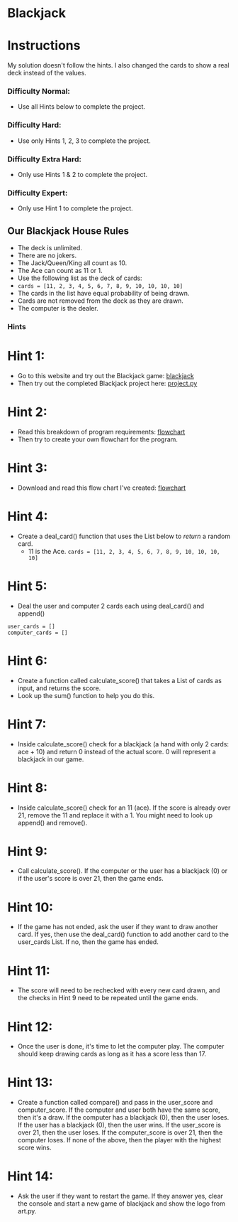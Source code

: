 # Blackjack

# Instructions
My solution doesn't follow the hints. 
I also changed the cards to show a real deck instead of the values.
### Difficulty Normal:
- Use all Hints below to complete the project.
### Difficulty Hard:
- Use only Hints 1, 2, 3 to complete the project.
### Difficulty Extra Hard:
- Only use Hints 1 & 2 to complete the project.
### Difficulty Expert:
- Only use Hint 1 to complete the project.

## Our Blackjack House Rules

- The deck is unlimited. 
- There are no jokers. 
- The Jack/Queen/King all count as 10.
- The Ace can count as 11 or 1.
- Use the following list as the deck of cards:
- `cards = [11, 2, 3, 4, 5, 6, 7, 8, 9, 10, 10, 10, 10]`
- The cards in the list have equal probability of being drawn.
- Cards are not removed from the deck as they are drawn.
- The computer is the dealer.

### Hints 

# Hint 1:
- Go to this website and try out the Blackjack game: 
[blackjack](https://games.washingtonpost.com/games/blackjack/)
- Then try out the completed Blackjack project here: [project.py](project.py)

# Hint 2:
- Read this breakdown of program requirements: 
[flowchart](http://listmoz.com/view/6h34DJpvJBFVRlZfJvxF)
- Then try to create your own flowchart for the program.

# Hint 3:
- Download and read this flow chart I've created: [flowchart](https://drive.google.com/uc?export=download&id=1rDkiHCrhaf9eX7u7yjM1qwSuyEk-rPnt)

# Hint 4:
- Create a deal_card() function that uses the List below to *return* a random card.
    - 11 is the Ace.
`cards = [11, 2, 3, 4, 5, 6, 7, 8, 9, 10, 10, 10, 10]`

# Hint 5:
- Deal the user and computer 2 cards each using deal_card() and append()
```
user_cards = []
computer_cards = []
```
# Hint 6:
- Create a function called calculate_score() that takes a List of cards as input, and returns the score. 
- Look up the sum() function to help you do this.

# Hint 7:
- Inside calculate_score() check for a blackjack (a hand with only 2 cards: ace + 10) and return 0 instead of the actual score. 0 will represent a blackjack in our game.

# Hint 8:
- Inside calculate_score() check for an 11 (ace). If the score is already over 21, remove the 11 and replace it with a 1. You might need to look up append() and remove().

# Hint 9:
- Call calculate_score(). If the computer or the user has a blackjack (0) or if the user's score is over 21, then the game ends.

# Hint 10:
- If the game has not ended, ask the user if they want to draw another card. If yes, then use the deal_card() function to add another card to the user_cards List. If no, then the game has ended.

# Hint 11:
- The score will need to be rechecked with every new card drawn, and the checks in Hint 9 need to be repeated until the game ends.

# Hint 12:
- Once the user is done, it's time to let the computer play. The computer should keep drawing cards as long as it has a score less than 17.

# Hint 13: 
- Create a function called compare() and pass in the user_score and computer_score. If the computer and user both have the same score, then it's a draw. If the computer has a blackjack (0), then the user loses. If the user has a blackjack (0), then the user wins. If the user_score is over 21, then the user loses. If the computer_score is over 21, then the computer loses. If none of the above, then the player with the highest score wins.

# Hint 14:
- Ask the user if they want to restart the game. If they answer yes, clear the console and start a new game of blackjack and show the logo from art.py.
